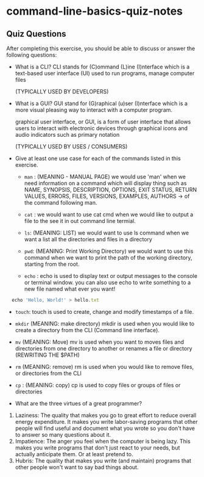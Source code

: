 # command-line-basics-quiz-notes

## Quiz Questions

After completing this exercise, you should be able to discuss or answer the following questions:

- What is a CLI?
  CLI stands for (C)ommand (L)ine (I)nterface which is a text-based user interface (UI) used to run programs, manage computer files

  (TYPICALLY USED BY DEVELOPERS)

- What is a GUI?
  GUI stand for (G)raphical (u)ser (I)nterface which is a more visual pleasing way to interact with a
  computer program.

  graphical user interface, or GUI, is a form of user interface that allows users to interact with electronic devices through graphical icons and audio indicators such as primary notation

  (TYPICALLY USED BY USES / CONSUMERS)

- Give at least one use case for each of the commands listed in this exercise.

  - `man` : (MEANING - MANUAL PAGE) we would use 'man' when we need information on a command which will display thing such as NAME, SYNOPSIS, DESCRIPTION, OPTIONS, EXIT STATUS, RETURN VALUES, ERRORS, FILES, VERSIONS, EXAMPLES, AUTHORS -> of the command following man.

  - `cat` : we would want to use cat cmd when we would like to output a file to the see it in out command line termial.

  - `ls`: (MEANING: LIST) we would want to use ls command when we want a list all the directories and files in a directory

  - `pwd`: (MEANING: Print Working Directory) we would want to use this command when we want to print the path of the working directory, starting from the root.

  - `echo` : echo is used to display text or output messages to the console or terminal window. you can also use echo to write something to a new file named what ever you want!

```javascript
  echo 'Hello, World!' > hello.txt
```

- `touch`: touch is used to create, change and modify timestamps of a file.

- `mkdir` (MEANING: make directory) mkdir is used when you would like to create a directory from the CLI (Command line interface).

- `mv` (MEANING: Move) mv is used when you want to moves files and directories from one directory to another or renames a file or directory (REWRITING THE $PATH)

- `rm` (MEANING: remove) rm is used when you would like to remove files, or directories from the CLI

- `cp` : (MEANING: copy) cp is used to copy files or groups of files or directories

- What are the three virtues of a great programmer?

1. Laziness: The quality that makes you go to great effort to reduce overall energy expenditure. It makes you write labor-saving programs that other people will find useful and document what you wrote so you don't have to answer so many questions about it.
2. Impatience: The anger you feel when the computer is being lazy. This makes you write programs that don't just react to your needs, but actually anticipate them. Or at least pretend to.
3. Hubris: The quality that makes you write (and maintain) programs that other people won't want to say bad things about.
